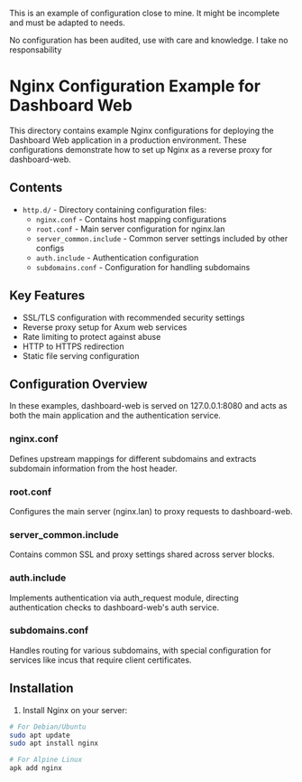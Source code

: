 This is an example of configuration close to mine. 
It might be incomplete and must be adapted to needs.

No configuration has been audited, use with care and knowledge. I take no responsability

# Nginx Configuration Example for Dashboard Web

This directory contains example Nginx configurations for deploying the Dashboard Web application in a production environment. These configurations demonstrate how to set up Nginx as a reverse proxy for dashboard-web.

## Contents

- `http.d/` - Directory containing configuration files:
  - `nginx.conf` - Contains host mapping configurations
  - `root.conf` - Main server configuration for nginx.lan
  - `server_common.include` - Common server settings included by other configs
  - `auth.include` - Authentication configuration
  - `subdomains.conf` - Configuration for handling subdomains

## Key Features

- SSL/TLS configuration with recommended security settings
- Reverse proxy setup for Axum web services
- Rate limiting to protect against abuse
- HTTP to HTTPS redirection
- Static file serving configuration

## Configuration Overview

In these examples, dashboard-web is served on 127.0.0.1:8080 and acts as both the main application and the authentication service.

### nginx.conf
Defines upstream mappings for different subdomains and extracts subdomain information from the host header.

### root.conf
Configures the main server (nginx.lan) to proxy requests to dashboard-web.

### server_common.include
Contains common SSL and proxy settings shared across server blocks.

### auth.include
Implements authentication via auth_request module, directing authentication checks to dashboard-web's auth service.

### subdomains.conf
Handles routing for various subdomains, with special configuration for services like incus that require client certificates.

## Installation

1. Install Nginx on your server:

```bash
# For Debian/Ubuntu
sudo apt update
sudo apt install nginx

# For Alpine Linux
apk add nginx
```
